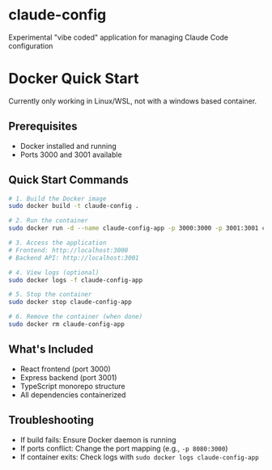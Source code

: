 # claude-config
Experimental "vibe coded" application for managing Claude Code configuration

# Docker Quick Start
Currently only working in Linux/WSL, not with a windows based container.

## Prerequisites
- Docker installed and running
- Ports 3000 and 3001 available

## Quick Start Commands

```bash
# 1. Build the Docker image
sudo docker build -t claude-config .

# 2. Run the container
sudo docker run -d --name claude-config-app -p 3000:3000 -p 3001:3001 claude-config

# 3. Access the application
# Frontend: http://localhost:3000
# Backend API: http://localhost:3001

# 4. View logs (optional)
sudo docker logs -f claude-config-app

# 5. Stop the container
sudo docker stop claude-config-app

# 6. Remove the container (when done)
sudo docker rm claude-config-app
```

## What's Included
- React frontend (port 3000)
- Express backend (port 3001)
- TypeScript monorepo structure
- All dependencies containerized

## Troubleshooting
- If build fails: Ensure Docker daemon is running
- If ports conflict: Change the port mapping (e.g., `-p 8080:3000`)
- If container exits: Check logs with `sudo docker logs claude-config-app`
